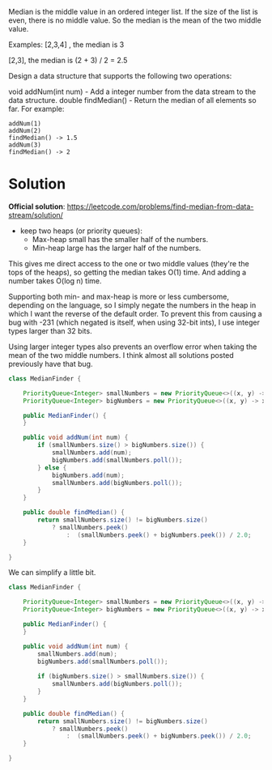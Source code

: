 Median is the middle value in an ordered integer list. If the size of the list is even, there is no middle value. So the median is the mean of the two middle value.

Examples: 
[2,3,4] , the median is 3

[2,3], the median is (2 + 3) / 2 = 2.5

Design a data structure that supports the following two operations:

void addNum(int num) - Add a integer number from the data stream to the data structure.
double findMedian() - Return the median of all elements so far.
For example:

```
addNum(1)
addNum(2)
findMedian() -> 1.5
addNum(3) 
findMedian() -> 2
```

# Solution

__Official solution__: https://leetcode.com/problems/find-median-from-data-stream/solution/

* keep two heaps (or priority queues):  
  * Max-heap small has the smaller half of the numbers.  
  * Min-heap large has the larger half of the numbers.  
  
This gives me direct access to the one or two middle values (they're the tops of the heaps), so getting the median takes O(1) time. And adding a number takes O(log n) time.

Supporting both min- and max-heap is more or less cumbersome, depending on the language, so I simply negate the numbers in the heap in which I want the reverse of the default order. To prevent this from causing a bug with -231 (which negated is itself, when using 32-bit ints), I use integer types larger than 32 bits.

Using larger integer types also prevents an overflow error when taking the mean of the two middle numbers. I think almost all solutions posted previously have that bug.

```java
class MedianFinder {

    PriorityQueue<Integer> smallNumbers = new PriorityQueue<>((x, y) -> y - x);
    PriorityQueue<Integer> bigNumbers = new PriorityQueue<>((x, y) -> x - y);

    public MedianFinder() {
    }

    public void addNum(int num) {
        if (smallNumbers.size() > bigNumbers.size()) {
            smallNumbers.add(num);
            bigNumbers.add(smallNumbers.poll());
        } else {
            bigNumbers.add(num);
            smallNumbers.add(bigNumbers.poll());
        }
    }

    public double findMedian() {
        return smallNumbers.size() != bigNumbers.size()
            ? smallNumbers.peek()
                :  (smallNumbers.peek() + bigNumbers.peek()) / 2.0;
    }

}
```

We can simplify a little bit.

```java
class MedianFinder {

    PriorityQueue<Integer> smallNumbers = new PriorityQueue<>((x, y) -> y - x);
    PriorityQueue<Integer> bigNumbers = new PriorityQueue<>((x, y) -> x - y);

    public MedianFinder() {
    }

    public void addNum(int num) {
        smallNumbers.add(num);
        bigNumbers.add(smallNumbers.poll());
        
        if (bigNumbers.size() > smallNumbers.size()) {
            smallNumbers.add(bigNumbers.poll());
        }
    }

    public double findMedian() {
        return smallNumbers.size() != bigNumbers.size()
            ? smallNumbers.peek()
                :  (smallNumbers.peek() + bigNumbers.peek()) / 2.0;
    }

}
```

